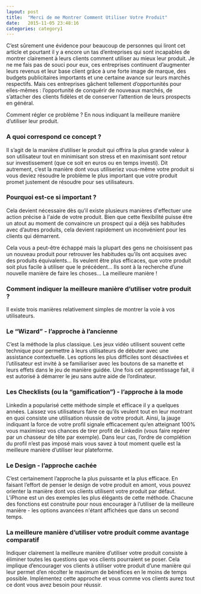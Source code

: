 ```yaml
---
layout: post
title:  "Merci de me Montrer Comment Utiliser Votre Produit"
date:   2015-11-05 23:48:16
categories: category1
---
```


C’est sûrement une évidence pour beaucoup de personnes qui liront cet article et pourtant il y a encore un tas d’entreprises qui sont incapables de montrer clairement à leurs clients comment utiliser au mieux leur produit. Je ne me fais pas de souci pour eux, ces entreprises continuent d’augmenter leurs revenus et leur base client grâce à une forte image de marque, des budgets publicitaires importants et une certaine avance sur leurs marchés respectifs. Mais ces entreprises gâchent tellement d’opportunités pour elles-mêmes : l’opportunité de conquérir de nouveaux marchés, de s’attacher des clients fidèles et de conserver l’attention de leurs prospects en général.

Comment régler ce problème ? En nous indiquant la meilleure manière d’utiliser leur produit. 

### A quoi correspond ce concept ?

Il s’agit de la manière d’utiliser le produit qui offrira la plus grande valeur à son utilisateur tout en minimisant son stress et en maximisant sont retour sur investissement (que ce soit en euros ou en temps investi). Dit autrement, c’est la manière dont vous utiliseriez vous-même votre produit si vous deviez résoudre le problème le plus important que votre produit promet justement de résoudre pour ses utilisateurs. 

### Pourquoi est-ce si important ?

Cela devient nécessaire dès qu’il existe plusieurs manières d'effectuer une action précise à l'aide de votre produit. Bien que cette flexibilité puisse être un atout au moment de convaincre un prospect qui a déjà ses habitudes avec d’autres produits, cela devient rapidement un inconvénient pour les clients qui démarrent.

Cela vous a peut-être échappé mais la plupart des gens ne choisissent pas un nouveau produit pour retrouver les habitudes qu’ils ont acquises avec des produits équivalents… Ils veulent être plus efficaces, que votre produit soit plus facile à utiliser que le précédent… Ils sont à la recherche d’une nouvelle manière de faire les choses… La meilleure manière !

### Comment indiquer la meilleure manière d’utiliser votre produit ?

Il existe trois manières relativement simples de montrer la voie à vos utilisateurs.

### Le “Wizard” - l’approche à l’ancienne

C’est la méthode la plus classique. Les jeux vidéo utilisent souvent cette technique pour permettre à leurs utilisateurs de débuter avec une assistance contextuelle. Les options les plus difficiles sont désactivées et l’utilisateur est invité à se familiariser avec les boutons de sa manette et leurs effets dans le jeu de manière guidée. Une fois cet apprentissage fait, il est autorisé à démarrer le jeu sans autre aide de l’ordinateur.

### Les Checklists (ou la “gamification”) - l’approche à la mode

Linkedin a popularisé cette méthode simple et efficace il y a quelques années. Laissez vos utilisateurs faire ce qu’ils veulent tout en leur montrant en quoi consiste une utilisation réussie de votre produit. Ainsi, la jauge indiquant la force de votre profil signale efficacement qu’en atteignant 100% vous maximisez vos chances de tirer profit de Linkedin (vous faire repérer par un chasseur de tête par exemple). Dans leur cas, l’ordre de complétion du profil n’est pas imposé mais vous savez à tout moment quelle est la meilleure manière d’utiliser leur plateforme.

### Le Design - l’approche cachée

C’est certainement l’approche la plus puissante et la plus efficace. En faisant l’effort de penser le design de votre produit en amont, vous pouvez orienter la manière dont vos clients utilisent votre produit par défaut. L’iPhone est un des exemples les plus élégants de cette méthode. Chacune des fonctions est construite pour nous encourager à l’utiliser de la meilleure manière - les options avancées n'étant affichées que dans un second temps.

### La meilleure manière d’utiliser votre produit comme avantage comparatif

Indiquer clairement la meilleure manière d’utiliser votre produit consiste à éliminer toutes les questions que vos clients pourraient se poser. Cela implique d’encourager vos clients à utiliser votre produit d’une manière qui leur permet d’en récolter le maximum de bénéfices en le moins de temps possible. Implémentez cette approche et vous comme vos clients aurez tout ce dont vous avez besoin pour réussir.

